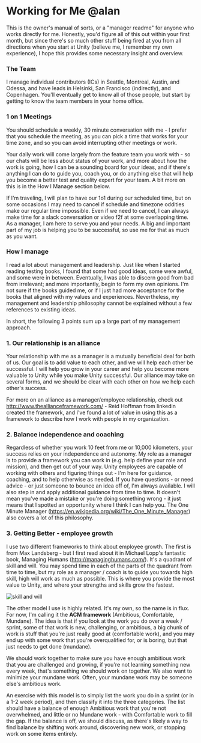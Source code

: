 #  Working for Me @alan

This is the owner's manual of sorts, or a "manager readme" for anyone who works directly for me. Honestly, you'd figure all of this out within your first month, but since there's so much other stuff being fired at you from all directions when you start at Unity (believe me, I remember my own experience), I hope this provides some necessary insight and overview.

### The Team
I manage individual contributors (ICs) in Seattle, Montreal, Austin, and Odessa, and have leads in Helsinki, San Francisco (indirectly), and Copenhagen. You'll eventually get to know all of those people, but start by getting to know the team members in your home office.

### 1 on 1 Meetings
You should schedule a weekly, 30 minute conversation with me - I prefer that you schedule the meeting, as you can pick a time that works for your time zone, and so you can avoid interrupting other meetings or work. 

Your daily work will come largely from the feature team you work with - so our chats will be less about status of your work, and more about how the work is going, how I can be a sounding board for your ideas, and if there's anything I can do to guide you, coach you, or do anything else that will help you become a better test and quality expert for your team. A bit more on this is in the How I Manage section below.

If I'm traveling, I will plan to have our 1o1 during our scheduled time, but on some occasions I may need to cancel if schedule and timezone oddities make our regular time impossible. Even if we need to cancel, I can always make time for a slack conversation or video f2f at some overlapping time. As a manager, I am here to serve you and your needs. A big and important part of my job is helping you to be successful, so use me for that as much as you want.

### How I manage
I read a lot about management and leadership. Just like when I started reading testing books, I found that some had good ideas, some were awful, and some were in between. Eventually, I was able to discern good from bad from irrelevant; and more importantly, begin to form my own opinions. I'm not sure if the books guided me, or if I just had more acceptance for the books that aligned with my values and experiences. Nevertheless, my management and leadership philosophy cannot be explained without a few references to existing ideas.

In short, the following 3 points sum up a large part of my management approach.

### 1. Our relationship is an alliance
Your relationship with me as a manager is a mutually beneficial deal for both of us. Our goal is to add value to each other, and we will help each other be successful. I will help you grow in your career and help you become more valuable to Unity while you make Unity successful. Our alliance may take on several forms, and we should be clear with each other on how we help each other's success. 

For more on an alliance as a manager/employee relationship, check out http://www.theallianceframework.com/ - Reid Hoffman from linkedin created the framework, and I've found a lot of value in using this as a framework to describe how I work with people in my organization.

### 2. Balance independence and coaching
Regardless of whether you work 10 feet from me or 10,000 kilometers, your success relies on your independence and autonomy. My role as a manager is to provide a framework you can work in (e.g. help define your role and mission), and then get out of your way. Unity employees are capable of working with others and figuring things out - I'm here for guidance, coaching, and to help otherwise as needed. If you have questions - or need advice - or just someone to bounce an idea off of, I'm always available. I will also step in and apply additional guidance from time to time. It doesn't mean you've made a mistake or you're doing something wrong - it just means that I spotted an opportunity where I think I can help you. The One Minute Manager (https://en.wikipedia.org/wiki/The_One_Minute_Manager) also covers a lot of this philosophy.


### 3. Getting Better - employee growth
I use two different frameworks to think about employee growth. The first is from Max Landsberg - but I first read about it in Michael Lopp's fantastic book, Managing Humans (http://managinghumans.com/). It's a quadrant of skill and will. You may spend time in each of the parts of the quadrant from time to time, but my role as a manager / coach is to guide you towards high skill, high will work as much as possible. This is where you provide the most value to Unity, and where your strengths and skills grow the fastest.

![skill and will](http://www.leadershipissues.com/wp-content/uploads/2016/02/will.gif "skill and will")

The other model I use is highly related. It's my own, so the name is in flux. For now, I'm calling it the **ACM framework** (Ambitious, Comfortable, Mundane). The idea is that if you look at the work you do over a week / sprint, some of that work is new, challenging, or ambitious, a big chunk of work is stuff that you're just really good at (comfortable work), and you may end up with some work that you're overqualified for, or is boring, but that just needs to get done (mundane).

We should work together to make sure you have enough ambitious work that you are challenged and growing, if you're not learning something new every week, that's something we should work on together. We also want to minimize your mundane work. Often, your mundane work may be someone else's ambitious work. 

An exercise with this model is to simply list the work you do in a sprint (or in a 1-2 week period), and then classify it into the three categories. The list should have a balance of enough Ambitious work that you're not overwhelmed, and little or no Mundane work - with Comfortable work to fill the gap. If the balance is off, we should discuss, as there's likely a way to find balance by shifting work around, discovering new work, or stopping work on some items entirely.
